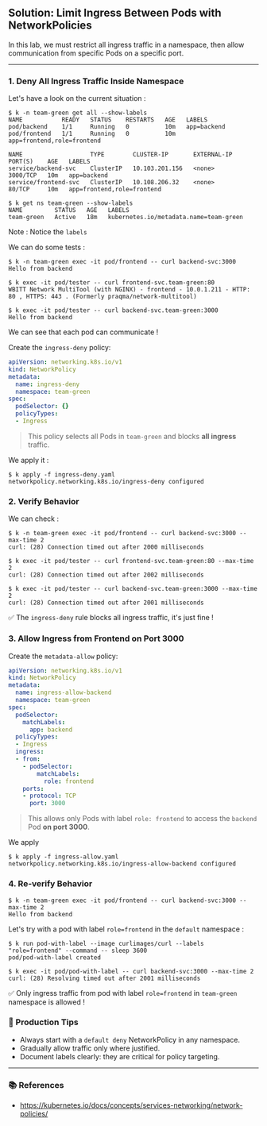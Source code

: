 ## Solution: Limit Ingress Between Pods with NetworkPolicies

In this lab, we must restrict all ingress traffic in a namespace, then allow communication from specific Pods on a specific port.

---

### 1. Deny All Ingress Traffic Inside Namespace

Let's have a look on the current situation :

```
$ k -n team-green get all --show-labels 
NAME           READY   STATUS    RESTARTS   AGE   LABELS
pod/backend    1/1     Running   0          10m   app=backend
pod/frontend   1/1     Running   0          10m   app=frontend,role=frontend

NAME                   TYPE        CLUSTER-IP       EXTERNAL-IP   PORT(S)    AGE   LABELS
service/backend-svc    ClusterIP   10.103.201.156   <none>        3000/TCP   10m   app=backend
service/frontend-svc   ClusterIP   10.108.206.32    <none>        80/TCP     10m   app=frontend,role=frontend

$ k get ns team-green --show-labels 
NAME         STATUS   AGE   LABELS
team-green   Active   18m   kubernetes.io/metadata.name=team-green
```

Note : Notice the `labels`

We can do some tests :

```
$ k -n team-green exec -it pod/frontend -- curl backend-svc:3000
Hello from backend

$ k exec -it pod/tester -- curl frontend-svc.team-green:80
WBITT Network MultiTool (with NGINX) - frontend - 10.0.1.211 - HTTP: 80 , HTTPS: 443 . (Formerly praqma/network-multitool)

$ k exec -it pod/tester -- curl backend-svc.team-green:3000
Hello from backend
```

We can see that each pod can communicate !


Create the `ingress-deny` policy:

```yaml
apiVersion: networking.k8s.io/v1
kind: NetworkPolicy
metadata:
  name: ingress-deny
  namespace: team-green
spec:
  podSelector: {}
  policyTypes:
  - Ingress
```

> This policy selects all Pods in `team-green` and blocks **all ingress** traffic.

We apply it :

```
$ k apply -f ingress-deny.yaml 
networkpolicy.networking.k8s.io/ingress-deny configured
```

### 2. Verify Behavior

We can check :

```
$ k -n team-green exec -it pod/frontend -- curl backend-svc:3000 --max-time 2
curl: (28) Connection timed out after 2000 milliseconds

$ k exec -it pod/tester -- curl frontend-svc.team-green:80 --max-time 2
curl: (28) Connection timed out after 2002 milliseconds

$ k exec -it pod/tester -- curl backend-svc.team-green:3000 --max-time 2
curl: (28) Connection timed out after 2001 milliseconds
```

✅ The `ingress-deny` rule blocks all ingress traffic, it's just fine !


### 3. Allow Ingress from Frontend on Port 3000

Create the `metadata-allow` policy:
```yaml
apiVersion: networking.k8s.io/v1
kind: NetworkPolicy
metadata:
  name: ingress-allow-backend
  namespace: team-green
spec:
  podSelector:
    matchLabels:
      app: backend
  policyTypes:
  - Ingress
  ingress:
  - from:
    - podSelector:
        matchLabels:
          role: frontend
    ports:
    - protocol: TCP
      port: 3000
```
> This allows only Pods with label `role: frontend` to access the `backend` Pod **on port 3000**.

We apply 

```
$ k apply -f ingress-allow.yaml 
networkpolicy.networking.k8s.io/ingress-allow-backend configured
```


### 4. Re-verify Behavior


```
$ k -n team-green exec -it pod/frontend -- curl backend-svc:3000 --max-time 2
Hello from backend
```

Let's try with a pod with label `role=frontend` in the `default` namespace :

```
$ k run pod-with-label --image curlimages/curl --labels "role=frontend" --command -- sleep 3600
pod/pod-with-label created

$ k exec -it pod/pod-with-label -- curl backend-svc:3000 --max-time 2
curl: (28) Resolving timed out after 2001 milliseconds
```

✅ Only ingress traffic from pod with label `role=frontend` in `team-green` namespace is allowed !

### 🔐 Production Tips
- Always start with a `default deny` NetworkPolicy in any namespace.
- Gradually allow traffic only where justified.
- Document labels clearly: they are critical for policy targeting.

---

### 📚 References
- https://kubernetes.io/docs/concepts/services-networking/network-policies/

